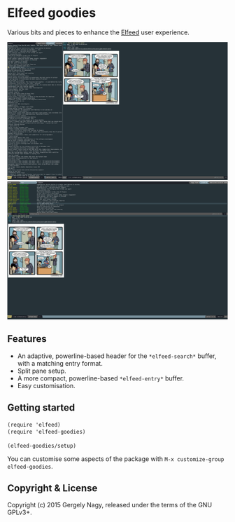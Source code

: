 Elfeed goodies
==================

Various bits and pieces to enhance the [Elfeed][elfeed] user experience.

 [elfeed]: https://github.com/skeeto/elfeed

![Screenshot #1](data/screenshot-1.png)
![Screenshot #2](data/screenshot-2.png)

Features
-------

* An adaptive, powerline-based header for the `*elfeed-search*` buffer, with a matching entry format.
* Split pane setup.
* A more compact, powerline-based `*elfeed-entry*` buffer.
* Easy customisation.

Getting started
------------

```elisp
(require 'elfeed)
(require 'elfeed-goodies)

(elfeed-goodies/setup)
```

You can customise some aspects of the package with `M-x customize-group
elfeed-goodies`.

Copyright & License
------------------------

Copyright (c) 2015 Gergely Nagy, released under the terms of the GNU GPLv3+.
